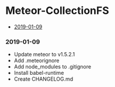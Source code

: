 # Meteor-CollectionFS

- [2019-01-09](#2019-01-09)

### 2019-01-09

* Update meteor to v1.5.2.1
* Add .meteorignore
* Add node_modules to .gitignore
* Install babel-runtime
* Create CHANGELOG.md
